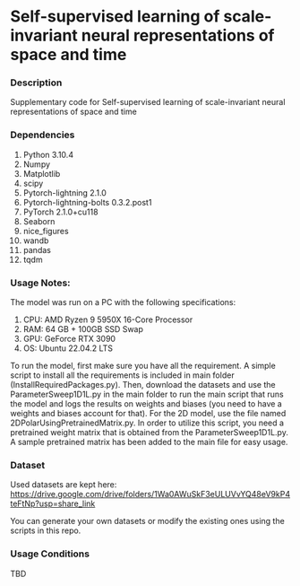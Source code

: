 # Self-supervised learning of scale-invariant neural representations of space and time

### Description
Supplementary code for Self-supervised learning of scale-invariant neural representations of space and time
### Dependencies
1. Python 3.10.4
2. Numpy
3. Matplotlib
4. scipy
5. Pytorch-lightning 2.1.0
6. Pytorch-lightning-bolts 0.3.2.post1
7. PyTorch 2.1.0+cu118
8. Seaborn
9. nice_figures
10. wandb
11. pandas
12. tqdm


### Usage Notes:
The model was run on a PC with the following specifications:
1. CPU: AMD Ryzen 9 5950X 16-Core Processor
2. RAM: 64 GB + 100GB SSD Swap
3. GPU: GeForce RTX 3090
4. OS: Ubuntu 22.04.2 LTS

To run the model, first make sure you have all the requirement. A simple script to install all the requirements is included in main folder (InstallRequiredPackages.py). Then, download the datasets and use the ParameterSweep1D1L.py in the main folder to run the main script that runs the model and logs the results on weights and biases (you need to have a weights and biases account for that). For the 2D model, use the file named 2DPolarUsingPretrainedMatrix.py. In order to utilize this script, you need a pretrained weight matrix that is obtained from the ParameterSweep1D1L.py. A sample pretrained matrix has been added to the main file for easy usage.  
### Dataset
Used datasets are kept here:
https://drive.google.com/drive/folders/1Wa0AWuSkF3eULUVvYQ48eV9kP4teFtNp?usp=share_link

You can generate your own datasets or modify the existing ones using the scripts in this repo.

### Usage Conditions

TBD









